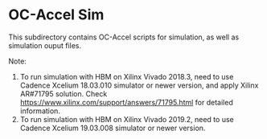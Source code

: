 # OC-Accel Sim

This subdirectory contains OC-Accel scripts for simulation, as well as simulation ouput files.

Note:
1. To run simulation with HBM on Xilinx Vivado 2018.3, need to use Cadence Xcelium 18.03.010 simulator or newer version, and apply Xilinx AR#71795 solution.
Check <https://www.xilinx.com/support/answers/71795.html> for detailed information.
2. To run simulation with HBM on Xilinx Vivado 2019.2, need to use Cadence Xcelium 19.03.008 simulator or newer version.
